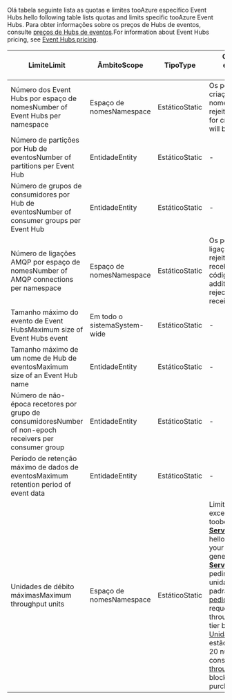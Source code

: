 <span data-ttu-id="5add6-101">Olá tabela seguinte lista as quotas e limites tooAzure específico Event Hubs.</span><span class="sxs-lookup"><span data-stu-id="5add6-101">hello following table lists quotas and limits specific tooAzure Event Hubs.</span></span> <span data-ttu-id="5add6-102">Para obter informações sobre os preços de Hubs de eventos, consulte [preços de Hubs de eventos](https://azure.microsoft.com/pricing/details/event-hubs/).</span><span class="sxs-lookup"><span data-stu-id="5add6-102">For information about Event Hubs pricing, see [Event Hubs pricing](https://azure.microsoft.com/pricing/details/event-hubs/).</span></span>

| <span data-ttu-id="5add6-103">Limite</span><span class="sxs-lookup"><span data-stu-id="5add6-103">Limit</span></span> | <span data-ttu-id="5add6-104">Âmbito</span><span class="sxs-lookup"><span data-stu-id="5add6-104">Scope</span></span> | <span data-ttu-id="5add6-105">Tipo</span><span class="sxs-lookup"><span data-stu-id="5add6-105">Type</span></span> | <span data-ttu-id="5add6-106">Comportamento quando excedido</span><span class="sxs-lookup"><span data-stu-id="5add6-106">Behavior when exceeded</span></span> | <span data-ttu-id="5add6-107">Valor</span><span class="sxs-lookup"><span data-stu-id="5add6-107">Value</span></span> |
| --- | --- | --- | --- | --- |
| <span data-ttu-id="5add6-108">Número dos Event Hubs por espaço de nomes</span><span class="sxs-lookup"><span data-stu-id="5add6-108">Number of Event Hubs per namespace</span></span> |<span data-ttu-id="5add6-109">Espaço de nomes</span><span class="sxs-lookup"><span data-stu-id="5add6-109">Namespace</span></span> |<span data-ttu-id="5add6-110">Estático</span><span class="sxs-lookup"><span data-stu-id="5add6-110">Static</span></span> |<span data-ttu-id="5add6-111">Os pedidos subsequentes para a criação de um novo espaço de nomes serão rejeitados.</span><span class="sxs-lookup"><span data-stu-id="5add6-111">Subsequent requests for creation of a new namespace will be rejected.</span></span> |<span data-ttu-id="5add6-112">10</span><span class="sxs-lookup"><span data-stu-id="5add6-112">10</span></span> |
| <span data-ttu-id="5add6-113">Número de partições por Hub de eventos</span><span class="sxs-lookup"><span data-stu-id="5add6-113">Number of partitions per Event Hub</span></span> |<span data-ttu-id="5add6-114">Entidade</span><span class="sxs-lookup"><span data-stu-id="5add6-114">Entity</span></span> |<span data-ttu-id="5add6-115">Estático</span><span class="sxs-lookup"><span data-stu-id="5add6-115">Static</span></span> |- |<span data-ttu-id="5add6-116">32</span><span class="sxs-lookup"><span data-stu-id="5add6-116">32</span></span> |
| <span data-ttu-id="5add6-117">Número de grupos de consumidores por Hub de eventos</span><span class="sxs-lookup"><span data-stu-id="5add6-117">Number of consumer groups per Event Hub</span></span> |<span data-ttu-id="5add6-118">Entidade</span><span class="sxs-lookup"><span data-stu-id="5add6-118">Entity</span></span> |<span data-ttu-id="5add6-119">Estático</span><span class="sxs-lookup"><span data-stu-id="5add6-119">Static</span></span> |- |<span data-ttu-id="5add6-120">20</span><span class="sxs-lookup"><span data-stu-id="5add6-120">20</span></span> |
| <span data-ttu-id="5add6-121">Número de ligações AMQP por espaço de nomes</span><span class="sxs-lookup"><span data-stu-id="5add6-121">Number of AMQP connections per namespace</span></span> |<span data-ttu-id="5add6-122">Espaço de nomes</span><span class="sxs-lookup"><span data-stu-id="5add6-122">Namespace</span></span> |<span data-ttu-id="5add6-123">Estático</span><span class="sxs-lookup"><span data-stu-id="5add6-123">Static</span></span> |<span data-ttu-id="5add6-124">Os pedidos subsequentes para ligações adicionais serão rejeitados e uma exceção é recebida pelo Olá chamar código.</span><span class="sxs-lookup"><span data-stu-id="5add6-124">Subsequent requests for additional connections will be rejected and an exception is received by hello calling code.</span></span> |<span data-ttu-id="5add6-125">5,000</span><span class="sxs-lookup"><span data-stu-id="5add6-125">5,000</span></span> |
| <span data-ttu-id="5add6-126">Tamanho máximo do evento de Event Hubs</span><span class="sxs-lookup"><span data-stu-id="5add6-126">Maximum size of Event Hubs event</span></span>|<span data-ttu-id="5add6-127">Em todo o sistema</span><span class="sxs-lookup"><span data-stu-id="5add6-127">System-wide</span></span> |<span data-ttu-id="5add6-128">Estático</span><span class="sxs-lookup"><span data-stu-id="5add6-128">Static</span></span> |- |<span data-ttu-id="5add6-129">256 KB</span><span class="sxs-lookup"><span data-stu-id="5add6-129">256 KB</span></span> |
| <span data-ttu-id="5add6-130">Tamanho máximo de um nome de Hub de eventos</span><span class="sxs-lookup"><span data-stu-id="5add6-130">Maximum size of an Event Hub name</span></span> |<span data-ttu-id="5add6-131">Entidade</span><span class="sxs-lookup"><span data-stu-id="5add6-131">Entity</span></span> |<span data-ttu-id="5add6-132">Estático</span><span class="sxs-lookup"><span data-stu-id="5add6-132">Static</span></span> |- |<span data-ttu-id="5add6-133">50 carateres</span><span class="sxs-lookup"><span data-stu-id="5add6-133">50 characters</span></span> |
| <span data-ttu-id="5add6-134">Número de não-época recetores por grupo de consumidores</span><span class="sxs-lookup"><span data-stu-id="5add6-134">Number of non-epoch receivers per consumer group</span></span> |<span data-ttu-id="5add6-135">Entidade</span><span class="sxs-lookup"><span data-stu-id="5add6-135">Entity</span></span> |<span data-ttu-id="5add6-136">Estático</span><span class="sxs-lookup"><span data-stu-id="5add6-136">Static</span></span> |- |<span data-ttu-id="5add6-137">5</span><span class="sxs-lookup"><span data-stu-id="5add6-137">5</span></span> |
| <span data-ttu-id="5add6-138">Período de retenção máximo de dados de eventos</span><span class="sxs-lookup"><span data-stu-id="5add6-138">Maximum retention period of event data</span></span> |<span data-ttu-id="5add6-139">Entidade</span><span class="sxs-lookup"><span data-stu-id="5add6-139">Entity</span></span> |<span data-ttu-id="5add6-140">Estático</span><span class="sxs-lookup"><span data-stu-id="5add6-140">Static</span></span> |- |<span data-ttu-id="5add6-141">1-7 dias</span><span class="sxs-lookup"><span data-stu-id="5add6-141">1-7 days</span></span> |
| <span data-ttu-id="5add6-142">Unidades de débito máximas</span><span class="sxs-lookup"><span data-stu-id="5add6-142">Maximum throughput units</span></span> |<span data-ttu-id="5add6-143">Espaço de nomes</span><span class="sxs-lookup"><span data-stu-id="5add6-143">Namespace</span></span> |<span data-ttu-id="5add6-144">Estático</span><span class="sxs-lookup"><span data-stu-id="5add6-144">Static</span></span> |<span data-ttu-id="5add6-145">Limite de unidade de débito Olá excedesse faz com que a sua toobe dados limitado e gera um  **[ServerBusyException](/dotnet/api/microsoft.servicebus.messaging.serverbusyexception)**.</span><span class="sxs-lookup"><span data-stu-id="5add6-145">Exceeding hello throughput unit limit causes your data toobe throttled and generates a **[ServerBusyException](/dotnet/api/microsoft.servicebus.messaging.serverbusyexception)**.</span></span> <span data-ttu-id="5add6-146">Pode pedir um grande número de unidades de débito para um padrão camada pelo arquivo um [pedido de suporte](/azure/azure-supportability/how-to-create-azure-support-request).</span><span class="sxs-lookup"><span data-stu-id="5add6-146">You can request a larger number of throughput units for a Standard tier by filing a [support request](/azure/azure-supportability/how-to-create-azure-support-request).</span></span> <span data-ttu-id="5add6-147">[Unidades de débito adicionais](../articles/event-hubs/event-hubs-auto-inflate.md) estão disponíveis em blocos de 20 numa base de compra consolidada.</span><span class="sxs-lookup"><span data-stu-id="5add6-147">[Additional throughput units](../articles/event-hubs/event-hubs-auto-inflate.md) are available in blocks of 20 on a committed purchase basis.</span></span> |<span data-ttu-id="5add6-148">20</span><span class="sxs-lookup"><span data-stu-id="5add6-148">20</span></span> |

